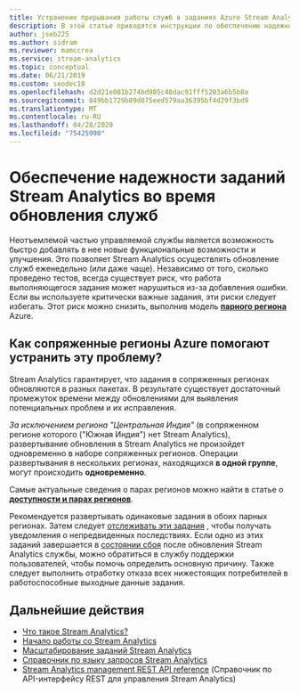 ```yaml
---
title: Устранение прерывания работы служб в заданиях Azure Stream Analytics
description: В этой статье приводятся инструкции по обеспечению надежности заданий Stream Analytics при установке новых версий служб.
author: jseb225
ms.author: sidram
ms.reviewer: mamccrea
ms.service: stream-analytics
ms.topic: conceptual
ms.date: 06/21/2019
ms.custom: seodec18
ms.openlocfilehash: d2d21e081b274bd985c48dac91fff5203a6b5b8a
ms.sourcegitcommit: 849bb1729b89d075eed579aa36395bf4d29f3bd9
ms.translationtype: MT
ms.contentlocale: ru-RU
ms.lasthandoff: 04/28/2020
ms.locfileid: "75425990"
---
```

# <a name="guarantee-stream-analytics-job-reliability-during-service-updates"></a>Обеспечение надежности заданий Stream Analytics во время обновления служб

Неотъемлемой частью управляемой службы является возможность быстро добавлять в нее новые функциональные возможности и улучшения. Это позволяет Stream Analytics осуществлять обновление служб еженедельно (или даже чаще). Независимо от того, сколько проведено тестов, всегда существует риск, что работа выполняющегося задания может нарушиться из-за добавления ошибки. Если вы используете критически важные задания, эти риски следует избегать. Этот риск можно снизить, выполнив модель **[парного региона](https://docs.microsoft.com/azure/best-practices-availability-paired-regions)** Azure. 

## <a name="how-do-azure-paired-regions-address-this-concern"></a>Как сопряженные регионы Azure помогают устранить эту проблему?

Stream Analytics гарантирует, что задания в сопряженных регионах обновляются в разных пакетах. В результате существует достаточный промежуток времени между обновлениями для выявления потенциальных проблем и их исправления.

_За исключением региона "Центральная Индия"_ (в сопряженном регионе которого ("Южная Индия") нет Stream Analytics), развертывание обновления в Stream Analytics не произойдет одновременно в наборе сопряженных регионов. Операции развертывания в нескольких регионах, находящихся **в одной группе**, могут происходить **одновременно**.

Самые актуальные сведения о парах регионов можно найти в статье о **[доступности и парах регионов](https://docs.microsoft.com/azure/best-practices-availability-paired-regions)**.

Рекомендуется развертывать одинаковые задания в обоих парных регионах. Затем следует [отслеживать эти задания](https://docs.microsoft.com/azure/stream-analytics/stream-analytics-set-up-alerts#scenarios-to-monitor) , чтобы получать уведомления о непредвиденных последствиях. Если одно из этих заданий завершается в [состоянии сбоя](https://docs.microsoft.com/azure/stream-analytics/job-states) после обновления Stream Analytics службы, можно обратиться в службу поддержки пользователей, чтобы помочь определить основную причину. Также следует выполнить отработку отказа всех нижестоящих потребителей в работоспособные выходные данные задания.

## <a name="next-steps"></a>Дальнейшие действия

* [Что такое Stream Analytics?](stream-analytics-introduction.md)
* [Начало работы со Stream Analytics](stream-analytics-real-time-fraud-detection.md)
* [Масштабирование заданий Stream Analytics](stream-analytics-scale-jobs.md)
* [Справочник по языку запросов Stream Analytics](https://docs.microsoft.com/stream-analytics-query/stream-analytics-query-language-reference)
* [Stream Analytics management REST API reference](https://msdn.microsoft.com/library/azure/dn835031.aspx) (Справочник по API-интерфейсу REST для управления Stream Analytics)
